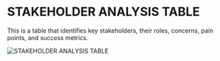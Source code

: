# STAKEHOLDER ANALYSIS TABLE

This is a table that identifies key stakeholders, their roles, concerns, pain points, and success metrics.

![STAKEHOLDER ANALYSIS TABLE](https://github.com/user-attachments/assets/a3527ee2-06e1-4085-98cd-e23a7d685e1f)
